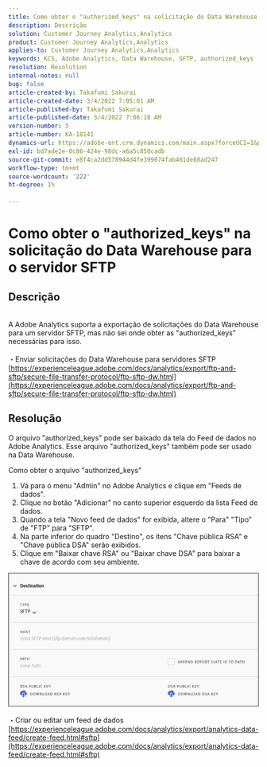 ```yaml
---
title: Como obter o "authorized_keys" na solicitação do Data Warehouse para o servidor SFTP
description: Descrição
solution: Customer Journey Analytics,Analytics
product: Customer Journey Analytics,Analytics
applies-to: Customer Journey Analytics,Analytics
keywords: KCS, Adobe Analytics, Data Warehouse, SFTP, authorized_keys
resolution: Resolution
internal-notes: null
bug: false
article-created-by: Takafumi Sakurai
article-created-date: 3/4/2022 7:05:01 AM
article-published-by: Takafumi Sakurai
article-published-date: 3/4/2022 7:06:18 AM
version-number: 5
article-number: KA-18141
dynamics-url: https://adobe-ent.crm.dynamics.com/main.aspx?forceUCI=1&pagetype=entityrecord&etn=knowledgearticle&id=ba13bc65-899b-ec11-b400-00224805a4ef
exl-id: bd7ade2e-0c86-424e-98dc-a6a5c850cadb
source-git-commit: e8f4ca2dd578944d4fe399074fab461de88ad247
workflow-type: tm+mt
source-wordcount: '222'
ht-degree: 1%

---
```


# Como obter o &quot;authorized_keys&quot; na solicitação do Data Warehouse para o servidor SFTP

## Descrição

<br>A Adobe Analytics suporta a exportação de solicitações do Data Warehouse para um servidor SFTP, mas não sei onde obter as &quot;authorized_keys&quot; necessárias para isso.<br><br>
・Enviar solicitações do Data Warehouse para servidores SFTP
[https://experienceleague.adobe.com/docs/analytics/export/ftp-and-sftp/secure-file-transfer-protocol/ftp-sftp-dw.html](https://experienceleague.adobe.com/docs/analytics/export/ftp-and-sftp/secure-file-transfer-protocol/ftp-sftp-dw.html)

## Resolução


O arquivo &quot;authorized_keys&quot; pode ser baixado da tela do Feed de dados no Adobe Analytics. Esse arquivo &quot;authorized_keys&quot; também pode ser usado na Data Warehouse.

Como obter o arquivo &quot;authorized_keys&quot;

1. Vá para o menu &quot;Admin&quot; no Adobe Analytics e clique em &quot;Feeds de dados&quot;.
2. Clique no botão &quot;Adicionar&quot; no canto superior esquerdo da lista Feed de dados.
3. Quando a tela &quot;Novo feed de dados&quot; for exibida, altere o &quot;Para&quot; &quot;Tipo&quot; de &quot;FTP&quot; para &quot;SFTP&quot;.
4. Na parte inferior do quadro &quot;Destino&quot;, os itens &quot;Chave pública RSA&quot; e &quot;Chave pública DSA&quot; serão exibidos.
5. Clique em &quot;Baixar chave RSA&quot; ou &quot;Baixar chave DSA&quot; para baixar a chave de acordo com seu ambiente.


![](assets/50e37472-899b-ec11-b400-00224805a4ef.png)

・Criar ou editar um feed de dados
[https://experienceleague.adobe.com/docs/analytics/export/analytics-data-feed/create-feed.html#sftp](https://experienceleague.adobe.com/docs/analytics/export/analytics-data-feed/create-feed.html#sftp)
